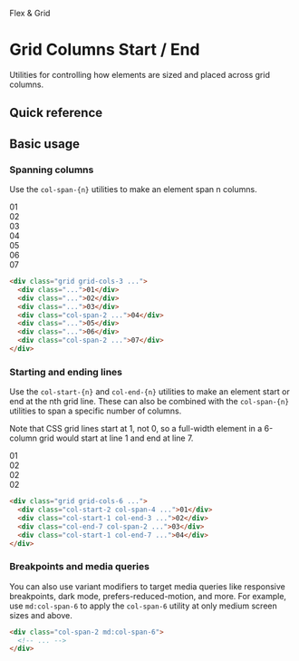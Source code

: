 <script setup>
const exampleClasses = 'p-24 rounded font-ex flex items-center justify-center'
</script>

Flex & Grid

# Grid Columns Start / End
Utilities for controlling how elements are sized and placed across grid columns.

## Quick reference

## Basic usage
### Spanning columns
Use the `col-span-{n}` utilities to make an element span n columns.

<container>
  <box class="grid grid-cols-3 gap-4">
    <div class="bg-indigo-800" :class="exampleClasses">01</div>
    <div class="bg-indigo-800" :class="exampleClasses">02</div>
    <div class="bg-indigo-800" :class="exampleClasses">03</div>
    <div class="bg-indigo-500 col-span-2" :class="exampleClasses">04</div>
    <div class="bg-indigo-800" :class="exampleClasses">05</div>
    <div class="bg-indigo-800" :class="exampleClasses">06</div>
    <div class="bg-indigo-500 col-span-2" :class="exampleClasses">07</div>
  </box>
</container>

```html
<div class="grid grid-cols-3 ...">
  <div class="...">01</div>
  <div class="...">02</div>
  <div class="...">03</div>
  <div class="col-span-2 ...">04</div>
  <div class="...">05</div>
  <div class="...">06</div>
  <div class="col-span-2 ...">07</div> 
</div>
```

### Starting and ending lines
Use the `col-start-{n}` and `col-end-{n}` utilities to make an element start or end at the nth grid line. These can also be combined with the `col-span-{n}` utilities to span a specific number of columns.

Note that CSS grid lines start at 1, not 0, so a full-width element in a 6-column grid would start at line 1 and end at line 7.

<container>
  <div class="grid grid-cols-6 gap-4">
    <box striped :class="exampleClasses" fg-color="var(--tw-blue-fg)" bg-color="var(--tw-blue-bg)"></box>
    <div class="bg-blue-500 col-start-2 col-span-4" :class="exampleClasses">01</div>
    <box striped :class="exampleClasses" fg-color="var(--tw-blue-fg)" bg-color="var(--tw-blue-bg)"></box>
    <div class="bg-blue-500 col-start-1 col-end-3" :class="exampleClasses">02</div>
    <box striped :class="exampleClasses" fg-color="var(--tw-blue-fg)" bg-color="var(--tw-blue-bg)"></box>
    <box striped :class="exampleClasses" fg-color="var(--tw-blue-fg)" bg-color="var(--tw-blue-bg)"></box>
    <div class="bg-blue-500 col-end-7 col-span-2" :class="exampleClasses">02</div>
    <div class="bg-blue-500 col-start-1 col-end-7" :class="exampleClasses">02</div>
  </div>
</container>

```html
<div class="grid grid-cols-6 ...">
  <div class="col-start-2 col-span-4 ...">01</div>
  <div class="col-start-1 col-end-3 ...">02</div>
  <div class="col-end-7 col-span-2 ...">03</div>
  <div class="col-start-1 col-end-7 ...">04</div>
</div>
```

### Breakpoints and media queries
You can also use variant modifiers to target media queries like responsive breakpoints, dark mode, prefers-reduced-motion, and more. For example, use `md:col-span-6` to apply the `col-span-6` utility at only medium screen sizes and above.

```html
<div class="col-span-2 md:col-span-6">
  <!-- ... -->
</div>
```